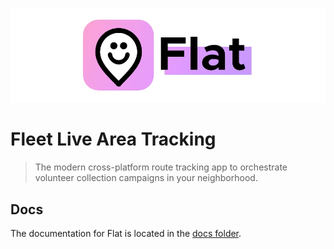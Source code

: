 ![Flat Banner](docs/assets/flat.webp)

# Fleet Live Area Tracking

> The modern cross-platform route tracking app to orchestrate volunteer collection campaigns in your neighborhood.

## Docs

The documentation for Flat is located in the [docs folder](/docs/README.md).
